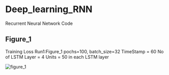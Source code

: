 # Deep_learning_RNN
Recurrent Neural Network Code

## Figure_1
Training Loss Run1:Figure_1
pochs=100, batch_size=32
TimeStamp = 60
No of LSTM Layer = 4
Units = 50 in each LSTM layer

![figure_1](https://user-images.githubusercontent.com/30834801/42903827-b0177c9c-8af0-11e8-989a-6428e0b2d15b.PNG)
